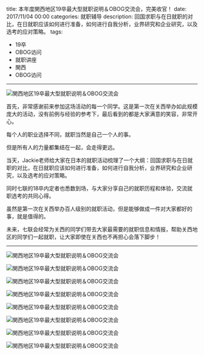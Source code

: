 title: 本年度関西地区19卒最大型就职说明＆OBOG交流会，完美收官！
date: 2017/11/04 00:00
categories: 就职辅导
description: 回国求职与在日就职的对比，在日就职应该如何进行准备，如何进行自我分析，业界研究和企业研究，以及选考的应对策略。
tags:
- 19卒
- OBOG访问
- 就职讲座
- 関西
- OBOG访问

---

![関西地区19卒最大型就职说明＆OBOG交流会](http://wx2.sinaimg.cn/mw690/a9a40e85gy1fl9lq77ql3j20p00dwwv4.jpg)

首先，非常感谢前来参加这场活动的每一个同学。这是第一次在关西举办如此规模庞大的活动，没有前例与经验的参考下，最后看到的都是大家满意的笑容，非常开心。

每个人的职业选择不同，就职当然是自己一个人的事。

但是所有人的力量都集结在一起，会走得更远。

当天，Jackie老师给大家在日本的就职活动梳理了一个大纲：回国求职与在日就职的对比，在日就职应该如何进行准备，如何进行自我分析，业界研究和企业研究，以及选考的应对策略。

同时七联的18卒内定者也悉数到场，与大家分享自己的就职历程和体验，交流就职选考的共同心得。

虽然是第一次在关西举办百人级别的就职活动，但是能够做成一件对大家都好的事，就是值得的。

未来，七联会经常为关西的同学们带去大家最需要的就职信息和情报，帮助关西地区的同学们一起就职，让大家即使在关西也不再担心会落下脚步！


---

![関西地区19卒最大型就职说明＆OBOG交流会](http://wx3.sinaimg.cn/mw690/a9a40e85gy1fl9lp7ayl2j20ip0p07hi.jpg)

![関西地区19卒最大型就职说明＆OBOG交流会](http://wx1.sinaimg.cn/mw690/a9a40e85gy1fl9lp5pcvpj20p00dwapz.jpg)

![関西地区19卒最大型就职说明＆OBOG交流会](http://wx4.sinaimg.cn/mw690/a9a40e85gy1fl9lpdvqw1j20p00dwgzv.jpg)

![関西地区19卒最大型就职说明＆OBOG交流会](http://photo.weibo.com/2846101125/photos/detail/photo_id/4171486339442679#4171486393977486)

![関西地区19卒最大型就职说明＆OBOG交流会](http://wx2.sinaimg.cn/mw690/a9a40e85gy1fl9lpgzssxj20p00dw4ai.jpg)

![関西地区19卒最大型就职说明＆OBOG交流会](http://wx1.sinaimg.cn/mw690/a9a40e85gy1fl9lplbszwj20p00dwar9.jpg)

![関西地区19卒最大型就职说明＆OBOG交流会](http://wx2.sinaimg.cn/mw690/a9a40e85gy1fl9lpugrvsj20p00dwwwl.jpg)

![関西地区19卒最大型就职说明＆OBOG交流会](http://wx1.sinaimg.cn/mw690/a9a40e85gy1fl9lrcc5bdj20p00dwwxt.jpg)

